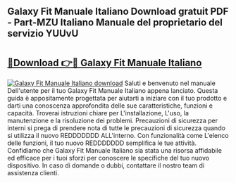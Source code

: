 ## Galaxy Fit Manuale Italiano Download gratuit PDF - Part-MZU Italiano Manuale del proprietario del servizio YUUvU

# <h2><a href="http://dfgk95.blite.top/?on=Galaxy+Fit+Manuale+Italiano">🔗Download 👉🔴 Galaxy Fit Manuale Italiano</a></h2>

[![Galaxy Fit Manuale Italiano download](https://i.imgur.com/lujVjoI.png)](http://dfgk95.blite.top/?on=Galaxy+Fit+Manuale+Italiano)
Saluti e benvenuto nel manuale Dell'utente per il tuo Galaxy Fit Manuale Italiano appena lanciato. Questa guida è appositamente progettata per aiutarti a iniziare con il tuo prodotto e darti una conoscenza approfondita delle sue caratteristiche, funzioni e capacità. Troverai istruzioni chiare per L'installazione, L'uso, la manutenzione e la risoluzione dei problemi. Precauzioni di sicurezza per interni si prega di prendere nota di tutte le precauzioni di sicurezza quando si utilizza il nuovo REDDDDDDD ALL'interno. Con funzionalità come L'elenco delle funzioni, il tuo nuovo REDDDDDDD semplifica le tue attività. Confidiamo che Galaxy Fit Manuale Italiano sia stata una risorsa affidabile ed efficace per i tuoi sforzi per conoscere le specifiche del tuo nuovo dispositivo. In caso di domande o dubbi, contattare il nostro team di assistenza clienti.
